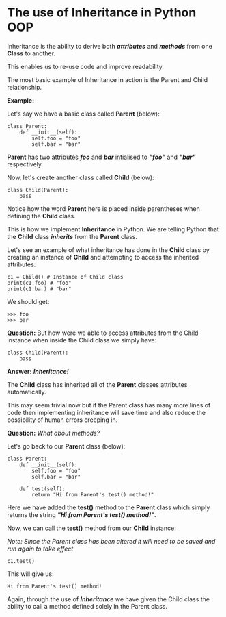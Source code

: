 # The use of Inheritance in Python OOP
Inheritance is the ability to derive both ***attributes*** and ***methods*** from one **Class** to another. 

This enables us to re-use code and improve readability.

The most basic example of Inheritance in action is the Parent and Child relationship.

**Example:**

Let's say we have a basic class called **Parent** (below):
```
class Parent:
    def __init__(self):
        self.foo = "foo"
        self.bar = "bar"
```
**Parent** has two attributes ***foo*** and ***bar*** intialised to ***"foo"*** and ***"bar"*** respectively.

Now, let's create another class called **Child** (below):
```
class Child(Parent):
    pass
```
Notice how the word **Parent** here is placed inside parentheses when defining the **Child** class.

This is how we implement **Inheritance** in Python. We are telling Python that the **Child** class ***inherits*** from the **Parent** class.

Let's see an example of what inheritance has done in the **Child** class by creating an instance of **Child** and attempting to access the inherited attributes:

```
c1 = Child() # Instance of Child class
print(c1.foo) # "foo"
print(c1.bar) # "bar"
```
We should get:
```
>>> foo
>>> bar
```
**Question:** But how were we able to access attributes from the Child instance when inside the Child class we simply have:
```
class Child(Parent):
    pass
```
**Answer:** ***Inheritance!***

The **Child** class has inherited all of the **Parent** classes attributes automatically.

This may seem trivial now but if the Parent class has many more lines of code then implementing inheritance will save time and also reduce the possibility of human errors  creeping in.

**Question:** *What about methods?*

Let's go back to our **Parent** class (below):

```
class Parent:
    def __init__(self):
        self.foo = "foo"
        self.bar = "bar"
    
    def test(self):
        return "Hi from Parent's test() method!"
```
Here we have added the **test()** method to the **Parent** class which simply returns the string ***"Hi from Parent's test() method!"***.

Now, we can call the **test()** method from our **Child** instance:

*Note: Since the Parent class has been altered it will need to be saved and run again to take effect*

```
c1.test()
```

This will give us:
```
Hi from Parent's test() method!
```
Again, through the use of ***Inheritance*** we have given the Child class the ability to call a method defined solely in the Parent class.

